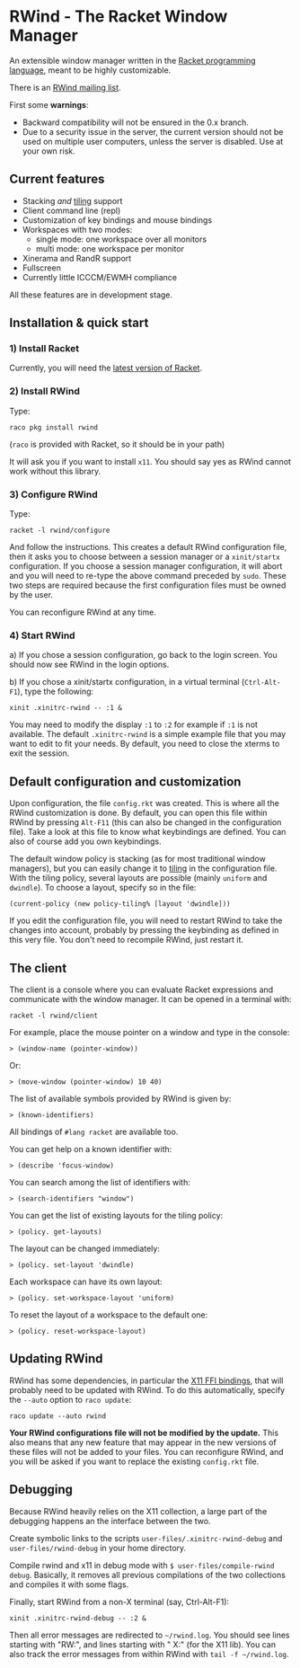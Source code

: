 # RWind - The Racket Window Manager

An extensible window manager written in the [Racket programming language](http://www.racket-lang.org), meant to be highly customizable.

There is an [RWind mailing list](https://groups.google.com/forum/?fromgroups#!forum/rwind).


First some **warnings**:

* Backward compatibility will not be ensured in the 0.x branch.
* Due to a security issue in the server, the current version should not be used on multiple
  user computers, unless the server is disabled. Use at your own risk.


## Current features

* Stacking _and_ [tiling](http://en.wikipedia.org/wiki/Tiling_window_manager) support
* Client command line (repl)
* Customization of key bindings and mouse bindings
* Workspaces with two modes:
    - single mode: one workspace over all monitors
    - multi mode: one workspace per monitor
* Xinerama and RandR support
* Fullscreen
* Currently little ICCCM/EWMH compliance

All these features are in development stage.

## Installation & quick start

### 1) Install Racket
<!-- [Racket](http://www.racket-lang.org) -->

Currently, you will need the [latest version of Racket](http://plt.eecs.northwestern.edu/snapshots/).

### 2) Install RWind
Type:
```shell
raco pkg install rwind
```
(`raco` is provided with Racket, so it should be in your path)

It will ask you if you want to install `x11`. You should say yes as RWind cannot work without this library.

### 3) Configure RWind
Type:
```shell
racket -l rwind/configure
```
And follow the instructions.
This creates a default RWind configuration file, then it asks you to choose
between a session manager or a `xinit/startx` configuration.
If you choose a session manager configuration, it will abort and you will need to re-type the above command preceded by `sudo`.
These two steps are required because the first configuration files must be owned by the user.

You can reconfigure RWind at any time.

### 4) Start RWind

a) If you chose a session configuration, go back to the login screen.
You should now see RWind in the login options.

b) If you chose a xinit/startx configuration, in a virtual terminal (`Ctrl-Alt-F1`), type the following:
```shell
xinit .xinitrc-rwind -- :1 &
```

You may need to modify the display `:1` to `:2` for example if `:1` is not
available. The default `.xinitrc-rwind` is a simple example file that you may want to edit to fit your needs.
By default, you need to close the xterms to exit the session.

<!--
### c) Replace your current window manager

It is also possible to load a normal session with your usual window manager,
then kill it and replace it with RWind.
For example, supposing you are using Metacity:
```shell
killall metacity && racket -l rwind
```

Strange results are likely to show up though.
-->

## Default configuration and customization

Upon configuration, the file `config.rkt` was created.
This is where all the RWind customization is done.
By default, you can open this file within RWind by pressing `Alt-F11`
(this can also be changed in the configuration file).
Take a look at this file to know what keybindings are defined.
You can also of course add you own keybindings.

<!--
This file defines a number of keyboard and mouse bindings that you can easily redefine:
 - Alt-left-button to move a window around
 - Alt-right-button to resize the window
 - Alt-(Shift-)Tab to navigate between windows
 - Ctrl-Alt-t to open xterm
 - Alt-F4 to close a window
 - Alt-F12 opens the client (see below)
 - Super-F{1-4} switches between workspaces
 - Shift-Super-F{1-4} moves the current window to another workspace
 - Alt-Super-F5 switches to `single` workspace mode
 - Alt-Super-F6 switches to `multi` workspace mode
 - Super-Page{Up,Down} moves the window up/down in tiling mode
 - ...
-->

The default window policy is stacking (as for most traditional window managers),
but you can easily change it to [tiling](http://en.wikipedia.org/wiki/Tiling_window_manager) in the configuration file.
With the tiling policy, several layouts are possible (mainly `uniform` and `dwindle`).
To choose a layout, specify so in the file:
```racket
(current-policy (new policy-tiling% [layout 'dwindle]))
```

If you edit the configuration file, you will need to restart RWind to take the changes into account,
probably by pressing the keybinding as defined in this very file.
You don't need to recompile RWind, just restart it.

## The client

The client is a console where you can evaluate Racket expressions and communicate with the window manager.
It can be opened in a terminal with:
```shell
racket -l rwind/client
```

For example, place the mouse pointer on a window and type in the console:
```racket
> (window-name (pointer-window))
```
Or:
```racket
> (move-window (pointer-window) 10 40)
```

The list of available symbols provided by RWind is given by:
```racket
> (known-identifiers)
```

All bindings of `#lang racket` are available too.

You can get help on a known identifier with:
```racket
> (describe 'focus-window)
```

You can search among the list of identifiers with:
```racket
> (search-identifiers "window")
```

You can get the list of existing layouts for the tiling policy:
```racket
> (policy. get-layouts)
```
The layout can be changed immediately:
```racket
> (policy. set-layout 'dwindle)
```

Each workspace can have its own layout:
```racket
> (policy. set-workspace-layout 'uniform)
```
To reset the layout of a workspace to the default one:
```racket
> (policy. reset-workspace-layout)
```

## Updating RWind

RWind has some dependencies, in particular the [X11 FFI bindings](https://github.com/kazzmir/x11-racket),
that will probably need to be updated with RWind.
To do this automatically, specify the `--auto` option to `raco update`:
```shell
raco update --auto rwind
```

**Your RWind configurations file will not be modified by the update.**
This also means that any new feature that may appear in the new versions of these files
will not be added to your files.
You can reconfigure RWind, and you will be asked if you want to replace the existing `config.rkt` file.

## Debugging

Because RWind heavily relies on the X11 collection, a large part of the debugging happens an the interface between the two.

Create symbolic links to the scripts `user-files/.xinitrc-rwind-debug` and `user-files/rwind-debug` in your home directory.

Compile rwind and x11 in debug mode with `$ user-files/compile-rwind debug`. Basically, it removes all previous compilations of the two collections and compiles it with some flags.

Finally, start RWind from a non-X terminal (say, Ctrl-Alt-F1):
```
xinit .xinitrc-rwind-debug -- :2 &
```

Then all error messages are redirected to `~/rwind.log`.
You should see lines starting with "RW:", and lines starting with "  X:" (for the X11 lib).
You can also track the error messages from within RWind with `tail -f ~/rwind.log`.


